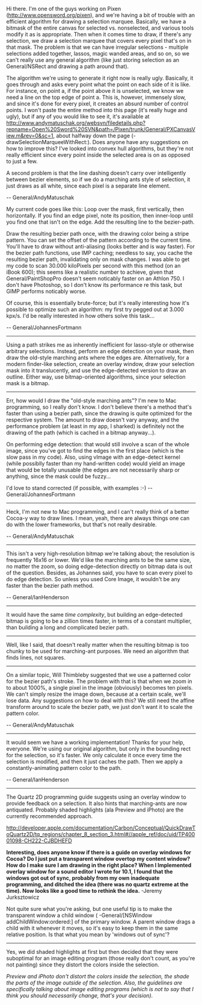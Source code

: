 

Hi there. I'm one of the guys working on Pixen (http://www.opensword.org/pixen), and we're having a bit of trouble with an efficient algorithm for drawing a selection marquee. Basically, we have a bitmask of the entire canvas for selected vs. nonselected, and various tools modify it as is appropriate. Then when it comes time to draw, if there's any selection, we draw a selection marquee that covers every pixel that's on in that mask. The problem is that we can have irregular selections - multiple selections added together, lassos, magic wanded areas, and so on, so we can't really use any general algorithm (like just storing selection as an General/NSRect and drawing a path around that).

The algorithm we're using to generate it right now is really ugly. Basically, it goes through and asks every point what the point on each side of it is like. For instance, on point a, if the point above it is unselected, we know we need a line on the top edge of point a. This is, however, immensely slow, and since it's done for every pixel, it creates an absurd number of control points. I won't paste the entire method into this page (it's really huge and ugly), but if any of you would like to see it, it's available at http://www.andymatuschak.org/websvn/filedetails.php?repname=Open%20Sword%20SVN&path=/Pixen/trunk/General/PXCanvasView.m&rev=0&sc=1, about halfway down the page (- drawSelectionMarqueeWithRect:). Does anyone have any suggestions on how to improve this? I've looked into convex hull algorithms, but they're not really efficient since every point inside the selected area is on as opposed to just a few.

A second problem is that the line dashing doesn't carry over intelligently between bezier elements, so if we do a marching ants style of selection, it just draws as all white, since each pixel is a separate line element.

-- General/AndyMatuschak

My current code goes like this:
Loop over the mask, first vertically, then horizontally.
If you find an edge pixel, note its position, then inner-loop until you find one that isn't on the edge. Add the resulting line to the bezier-path.

Draw the resulting bezier path once, with the drawing color being a stripe pattern. You can set the offset of the pattern according to the current time.
You'll have to draw without anti-aliasing (looks better and is way faster).
For the bezier path functions, use IMP caching; needless to say, you cache the resulting bezier path, invalidating only on mask changes.
I was able to get my code to scan 30.000 kiloPixels per second with this method (on an iBook 600); this seems like a realistic number to achieve, given that General/PaintShopPro doesn't seem noticably faster on an Athlon 750.
I don't have Photoshop, so I don't know its performance re this task, but GIMP performs noticably worse.

Of course, this is essentially brute-force; but it's really interesting how it's possible to optimize such an algorithm: my first try pegged out at 3.000 kpx/s.
I'd be really interested in how others solve this task...

-- General/JohannesFortmann

----

Using a path strikes me as inherently inefficient for lasso-style or otherwise arbitrary selections. Instead, perform an edge detection on your mask, then draw the old-style marching ants where the edges are. Alternatively, for a modern finder-like selection, create an overlay window, draw your selection mask into it translucently, and use the edge-detected version to draw an outline. Either way, use bitmap-oriented algorithms, since your selection mask is a bitmap.

----

Err, how would I draw the "old-style marching ants"? I'm new to Mac programming, so I really don't know.
I don't believe there's a method that's faster than using a bezier path, since the drawing is quite optimized for the respective system. The amount to draw doesn't vary anyway, and the performance problem (at least in my app, I sharked) is definitely not the drawing of the path (which is cached in a bitmap anyway...).

On performing edge detection: that would still involve a scan of the whole image, since you've got to find the edges in the first place (which is the slow pass in my code). Also, using vImage with an edge-detect kernel (while possiblly faster than my hand-written code) would yield an image that would be totally unusable (the edges are not necessarily sharp or anything, since the mask could be fuzzy...

I'd love to stand corrected (if possible, with examples :-)
-- General/JohannesFortmann

----

Heck, I'm not new to Mac programming, and I can't really think of a better Cocoa-y way to draw lines. I mean, yeah, there are always things one can do with the lower frameworks, but that's not really desirable.

-- General/AndyMatuschak

----

This isn't a very high-resolution bitmap we're talking about; the resolution is frequently 16x16 or lower.  We'd like the marching ants to be the same size, no matter the zoom, so doing edge-detection directly on bitmap data is out of the question.  Besides, as Johannes said, you have to scan every pixel to do edge detection.  So unless you used Core Image, it wouldn't be any faster than the bezier path method.

-- General/IanHenderson

----

It would have the same *time complexity*, but building an edge-detected bitmap is going to be a zillion times faster, in terms of a constant multiplier, than building a long and complicated bezier path.

----

Well, like I said, that doesn't really matter when the resulting bitmap is too chunky to be used for marching-ant purposes.  We need an algorithm that finds lines, not squares.

----

On a similar topic, Will Thimbleby suggested that we use a patterned color for the bezier path's stroke. The problem with that is that when we zoom in to about 1000%, a single pixel in the image (obviously) becomes ten pixels. We can't simply resize the image down, because at a certain scale, we'll lose data. Any suggestions on how to deal with this? We still need the affine transform around to scale the bezier path, we just don't want it to scale the pattern color.

-- General/AndyMatuschak

----

It would seem we have a working implementation!  Thanks for your help, everyone.  We're using our original algorithm, but only in the bounding rect for the selection, so it's faster.  We only calculate it once every time the selection is modified, and then it just caches the path.  Then we apply a constantly-animating pattern color to the path.

-- General/IanHenderson

----

The Quartz 2D programming guide suggests using an overlay window to provide feedback on a selection.  It also hints that marching-ants are now antiquated.  Probably shaded highlights (ala Preview and iPhoto) are the currently recommended approach.

http://developer.apple.com/documentation/Carbon/Conceptual/QuickDrawToQuartz2D/tq_regions/chapter_8_section_3.html#//apple_ref/doc/uid/TP40001098-CH222-CJBDHEFD

**Interesting, does anyone know if there is a guide on overlay windows for Cocoa? Do I just put a transparent window overtop my content window? How do I make sure I am drawing in the right place? When I Implemented overlay window for a sound editor I wrote for 10.1, I found that the windows got out of sync, probably from my own inadequate programming, and ditched the idea (there was no quartz extreme at the time). Now looks like a good time to rethink the idea.** -Jeremy Jurksztowicz

Not quite sure what you're asking, but one useful tip is to make the transparent window a child window (    -General/[NSWindow addChildWindow:ordered:] of the primary window.  A parent window drags a child with it whenever it moves, so it's easy to keep them in the same relative position.  Is that what you mean by 'windows out of sync'?

----

Yes, we did shaded highlights at first but then decided that they were suboptimal for an image editing program (those really don't count, as you're not painting) since they distort the colors inside the selection.

*Preview and iPhoto don't distort the colors inside the selection, the shade the parts of the image outside of the selection.  Also, the guidelines are specifically talking about image editing programs (which is not to say that I think you should necessarily change, that's your decision).*